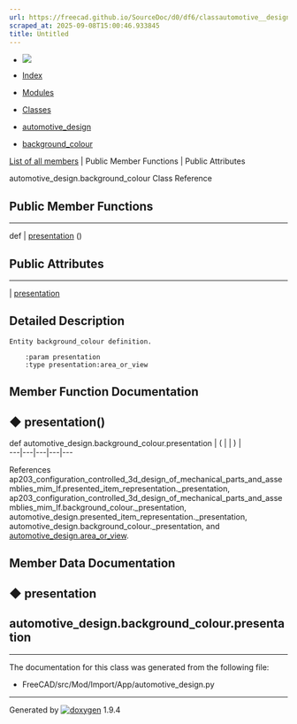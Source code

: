 ```yaml
---
url: https://freecad.github.io/SourceDoc/d0/df6/classautomotive__design_1_1background__colour.html
scraped_at: 2025-09-08T15:00:46.933845
title: Untitled
---
```


  * [ ![](https://www.freecad.org/svg/logo-freecad.svg) ](https://freecadweb.org "FreeCAD")
  * [Index](../../index.html "Index")
  * [Modules](../../modules.html "Modules list")
  * [Classes](../../annotated.html "Annotated list")

  * [automotive_design](../../d4/ddf/namespaceautomotive__design.html)
  * [background_colour](../../d0/df6/classautomotive__design_1_1background__colour.html)

[List of all members](../../d8/df8/classautomotive__design_1_1background__colour-members.html) | Public Member Functions | Public Attributes

automotive_design.background_colour Class Reference

##  Public Member Functions  
  
---  
def | [presentation](../../d0/df6/classautomotive__design_1_1background__colour.html#a49439747f0aa0aa1ecfecb3cb6824dbf) ()  
  
##  Public Attributes  
  
---  
|
[presentation](../../d0/df6/classautomotive__design_1_1background__colour.html#a57c19b69f8406fa116bc677a0f508f99)  
  
## Detailed Description

    
    
    Entity background_colour definition.
    
        :param presentation
        :type presentation:area_or_view

## Member Function Documentation

## ◆ presentation()

def automotive_design.background_colour.presentation  | ( | | ) |   
---|---|---|---|---  
  
References
ap203_configuration_controlled_3d_design_of_mechanical_parts_and_assemblies_mim_lf.presented_item_representation._presentation,
ap203_configuration_controlled_3d_design_of_mechanical_parts_and_assemblies_mim_lf.background_colour._presentation,
automotive_design.presented_item_representation._presentation,
automotive_design.background_colour._presentation, and
[automotive_design.area_or_view](../../d4/ddf/namespaceautomotive__design.html#acf0ec93cb8c25edd75f8fb70b88ada9b).

## Member Data Documentation

## ◆ presentation

automotive_design.background_colour.presentation  
---  
  
* * *

The documentation for this class was generated from the following file:

  * FreeCAD/src/Mod/Import/App/automotive_design.py

* * *

Generated by
[![doxygen](../../doxygen.svg)](https://www.doxygen.org/index.html) 1.9.4

